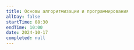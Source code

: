 ```yaml
---
title: Основы алгоритмизации и программирования
allDay: false
startTime: 08:30
endTime: 10:00
date: 2024-10-17
completed: null
---
```

